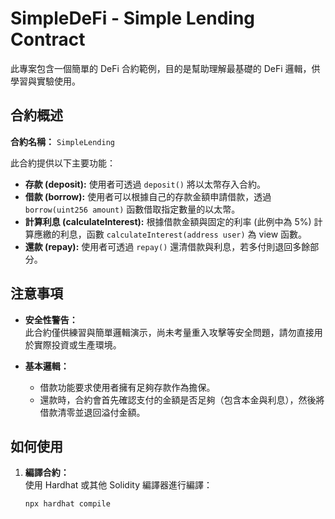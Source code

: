 # SimpleDeFi - Simple Lending Contract

此專案包含一個簡單的 DeFi 合約範例，目的是幫助理解最基礎的 DeFi 邏輯，供學習與實驗使用。

## 合約概述

**合約名稱：** `SimpleLending`

此合約提供以下主要功能：
- **存款 (deposit):** 使用者可透過 `deposit()` 將以太幣存入合約。
- **借款 (borrow):** 使用者可以根據自己的存款金額申請借款，透過 `borrow(uint256 amount)` 函數借取指定數量的以太幣。
- **計算利息 (calculateInterest):** 根據借款金額與固定的利率 (此例中為 5%) 計算應繳的利息，函數 `calculateInterest(address user)` 為 view 函數。
- **還款 (repay):** 使用者可透過 `repay()` 還清借款與利息，若多付則退回多餘部分。

## 注意事項

- **安全性警告：**  
  此合約僅供練習與簡單邏輯演示，尚未考量重入攻擊等安全問題，請勿直接用於實際投資或生產環境。

- **基本邏輯：**  
  - 借款功能要求使用者擁有足夠存款作為擔保。  
  - 還款時，合約會首先確認支付的金額是否足夠（包含本金與利息），然後將借款清零並退回溢付金額。

## 如何使用

1. **編譯合約：**  
   使用 Hardhat 或其他 Solidity 編譯器進行編譯：
   ```bash
   npx hardhat compile